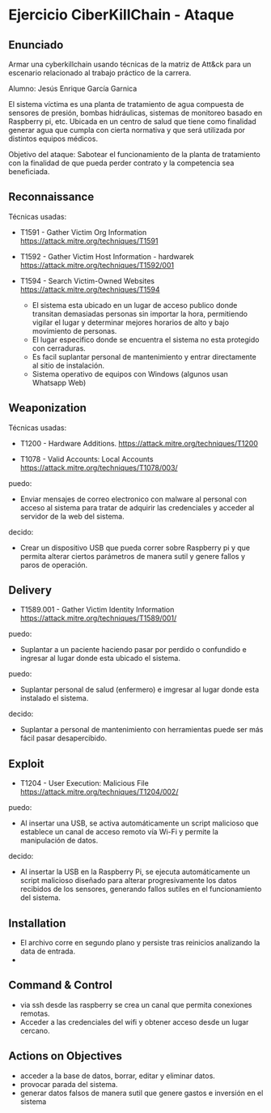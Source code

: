 # Ejercicio CiberKillChain - Ataque


## Enunciado

Armar una cyberkillchain usando técnicas de la matriz de Att&ck para un escenario relacionado al trabajo práctico de la carrera.

Alumno: Jesús Enrique García Garnica

El sistema víctima es una planta de tratamiento de agua compuesta de sensores de presión, bombas hidráulicas, sistemas de monitoreo basado en Raspberry pi, etc. Ubicada en un centro de salud que tiene como finalidad generar agua que cumpla con cierta normativa y que será utilizada por distintos equipos médicos.

Objetivo del ataque: Sabotear el funcionamiento de la planta de tratamiento con la finalidad de que pueda perder contrato y la competencia sea beneficiada.

## Reconnaissance
Técnicas usadas:
- T1591 - Gather Victim Org Information
https://attack.mitre.org/techniques/T1591

- T1592 - Gather Victim Host Information - hardwarek
https://attack.mitre.org/techniques/T1592/001

- T1594 - Search Victim-Owned Websites
https://attack.mitre.org/techniques/T1594

  - El sistema esta ubicado en un lugar de acceso publico donde transitan demasiadas personas sin importar la hora, permitiendo vigilar el lugar y determinar mejores horarios de alto y bajo movimiento de personas.
  - El lugar especifico donde se encuentra el sistema no esta protegido con cerraduras.
  - Es facil suplantar personal de mantenimiento y entrar directamente al sitio de instalación.
  - Sistema operativo de equipos con Windows (algunos usan Whatsapp Web)  

## Weaponization
Técnicas usadas:
- T1200 - Hardware Additions.
https://attack.mitre.org/techniques/T1200

- T1078 - Valid Accounts: Local Accounts
https://attack.mitre.org/techniques/T1078/003/

puedo:
- Enviar mensajes de correo electronico con malware al personal con acceso al sistema para tratar de adquirir las credenciales y acceder al servidor de la web del sistema.

decido:
- Crear un dispositivo USB que pueda correr sobre Raspberry pi y que permita alterar ciertos parámetros de manera sutil y genere fallos y paros de operación.

## Delivery
- T1589.001 - Gather Victim Identity Information
https://attack.mitre.org/techniques/T1589/001/

puedo:
- Suplantar a un paciente haciendo pasar por perdido o confundido e ingresar al lugar donde esta ubicado el sistema.

puedo:
- Suplantar personal de salud (enfermero) e imgresar al lugar donde esta instalado el sistema.

decido:
- Suplantar a personal de mantenimiento con herramientas puede ser más fácil pasar desapercibido.

## Exploit 
- T1204 - User Execution: Malicious File
https://attack.mitre.org/techniques/T1204/002/

puedo:
- Al insertar una USB, se activa automáticamente un script malicioso que establece un canal de acceso remoto vía Wi-Fi y permite la manipulación de datos.

decido:
- Al insertar la USB en la Raspberry Pi, se ejecuta automáticamente un script malicioso diseñado para alterar progresivamente los datos recibidos de los sensores, generando fallos sutiles en el funcionamiento del sistema. 

## Installation
  - El archivo corre en segundo plano y persiste tras reinicios analizando la data de entrada.
  - 

## Command & Control
 - via ssh desde las raspberry se crea un canal que permita conexiones remotas.
 - Acceder a las credenciales del wifi y obtener acceso desde un lugar cercano. 
  
## Actions on Objectives
  - acceder a la base de datos, borrar, editar y eliminar datos.
  - provocar parada del sistema.
  - generar datos falsos de manera sutil que genere gastos e inversión en el sistema
